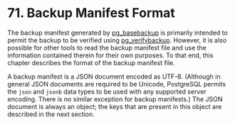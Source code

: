 # 71. Backup Manifest Format

The backup manifest generated by [pg\_basebackup](https://www.postgresql.org/docs/13/app-pgbasebackup.html) is primarily intended to permit the backup to be verified using [pg\_verifybackup](https://www.postgresql.org/docs/13/app-pgverifybackup.html). However, it is also possible for other tools to read the backup manifest file and use the information contained therein for their own purposes. To that end, this chapter describes the format of the backup manifest file.

A backup manifest is a JSON document encoded as UTF-8. \(Although in general JSON documents are required to be Unicode, PostgreSQL permits the `json` and `jsonb` data types to be used with any supported server encoding. There is no similar exception for backup manifests.\) The JSON document is always an object; the keys that are present in this object are described in the next section.

